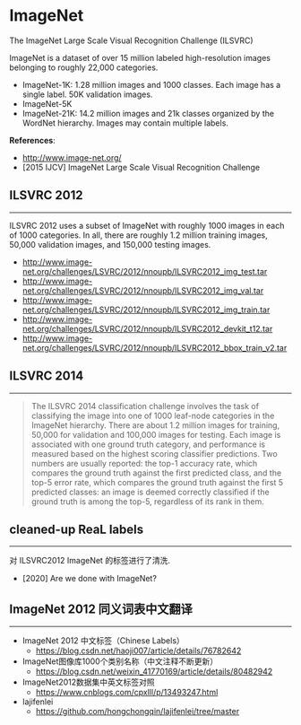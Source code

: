# ImageNet 
The ImageNet Large Scale Visual Recognition Challenge (ILSVRC)

ImageNet is a dataset of over 15 million labeled high-resolution images belonging to roughly 22,000 categories.

- ImageNet-1K: 1.28 million images and 1000 classes. Each image has a single label. 50K validation images.
- ImageNet-5K
- ImageNet-21K: 14.2 million images and 21k classes organized by the WordNet hierarchy. Images may contain multiple labels.

**References**:
- http://www.image-net.org/
- [2015 IJCV] ImageNet Large Scale Visual Recognition Challenge


## ILSVRC 2012
---
ILSVRC 2012 uses a subset of ImageNet with roughly 1000 images in each of 1000 categories. In all, there are roughly 1.2 million training images, 50,000 validation images, and 150,000 testing images.

- http://www.image-net.org/challenges/LSVRC/2012/nnoupb/ILSVRC2012_img_test.tar
- http://www.image-net.org/challenges/LSVRC/2012/nnoupb/ILSVRC2012_img_val.tar
- http://www.image-net.org/challenges/LSVRC/2012/nnoupb/ILSVRC2012_img_train.tar
- http://www.image-net.org/challenges/LSVRC/2012/nnoupb/ILSVRC2012_devkit_t12.tar
- http://www.image-net.org/challenges/LSVRC/2012/nnoupb/ILSVRC2012_bbox_train_v2.tar


## ILSVRC 2014
----
> The ILSVRC 2014 classification challenge involves the task of classifying the image into one of 1000 leaf-node categories in the ImageNet hierarchy. There are about 1.2 million images for training, 50,000 for validation and 100,000 images for testing. Each image is associated with one ground truth category, and performance is measured based on the highest scoring classifier predictions. Two numbers are usually reported: the top-1 accuracy rate, which compares the ground truth against the first predicted class, and the top-5 error rate, which compares the ground truth against the first 5 predicted classes: an image is deemed correctly classified if the ground truth is among the top-5, regardless of its rank in them.


## cleaned-up ReaL labels
---
对 ILSVRC2012 ImageNet 的标签进行了清洗.

- [2020] Are we done with ImageNet?


## ImageNet 2012 同义词表中文翻译
---
- ImageNet 2012 中文标签（Chinese Labels）
    - https://blog.csdn.net/haoji007/article/details/76782642
- ImageNet图像库1000个类别名称（中文注释不断更新）
    - https://blog.csdn.net/weixin_41770169/article/details/80482942
- ImageNet2012数据集中英文标签对照
    - https://www.cnblogs.com/cpxlll/p/13493247.html
- lajifenlei
    - https://github.com/hongchongqin/lajifenlei/tree/master
    